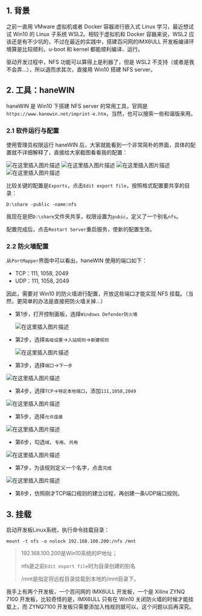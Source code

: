 ﻿## 1. 背景

之前一直用 VMware 虚拟机或者 Docker 容器进行嵌入式 Linux 学习，最近想试试 Win10 的 Linux 子系统 WSL2。相较于虚拟机和 Docker 容器来说，WSL2 应该还是有不少坑的，不过在最近的实践中，搭建百问网的IMX6ULL 开发板编译环境算是比较顺利，u-boot 和 kernel 都能顺利编译、运行。

驱动开发过程中，NFS 功能可以算得上是利器了，但是 WSL2 不支持（或者是我不会弄...），所以退而求其次，直接用 Win10 搭建 NFS server。



## 2. 工具：haneWIN

haneWIN 是 Win10 下搭建 NFS server 的常用工具，官网是`https://www.hanewin.net/imprint-e.htm`，当然，也可以搜索一些和谐版来用。



### 2.1 软件运行与配置

使用管理员权限运行 haneWIN 后，大家就能看到一个非常简朴的界面，具体的配置就不详细解释了，直接给大家截图看看我的配置：

![在这里插入图片描述](haneWIN搭建Win10NFS服务器.assets/watermark,type_ZmFuZ3poZW5naGVpdGk,shadow_10,text_aHR0cHM6Ly9ibG9nLmNzZG4ubmV0L3cwODAxMTAxMTE3,size_16,color_FFFFFF,t_70.png)
![在这里插入图片描述](haneWIN搭建Win10NFS服务器.assets/watermark,type_ZmFuZ3poZW5naGVpdGk,shadow_10,text_aHR0cHM6Ly9ibG9nLmNzZG4ubmV0L3cwODAxMTAxMTE3,size_16,color_FFFFFF,t_70-16596909717723.png)
![在这里插入图片描述](haneWIN搭建Win10NFS服务器.assets/watermark,type_ZmFuZ3poZW5naGVpdGk,shadow_10,text_aHR0cHM6Ly9ibG9nLmNzZG4ubmV0L3cwODAxMTAxMTE3,size_16,color_FFFFFF,t_70-16596909740456.png)
![在这里插入图片描述](haneWIN搭建Win10NFS服务器.assets/watermark,type_ZmFuZ3poZW5naGVpdGk,shadow_10,text_aHR0cHM6Ly9ibG9nLmNzZG4ubmV0L3cwODAxMTAxMTE3,size_16,color_FFFFFF,t_70-16596909766789.png)


比较关键的配置是`Exports`，点击`Edit export file`，按照格式配置要共享的目录：

```
D:\share -public -name:nfs
```

我现在是把`D:\share`文件夹共享，权限设置为`pubic`，定义了一个别名`nfs`。

配置完成后，点击`Restart Server`重启服务，使新的配置生效。



### 2.2 防火墙配置

从`PortMapper`界面中可以看出，haneWIN 使用的端口如下：

- TCP：111, 1058, 2049
- UDP：111, 1058, 2049

因此，需要对 Win10 的防火墙进行配置，开放这些端口才能实现 NFS 挂载。（当然，更简单的办法是直接把防火墙关掉...）

- 第1步，打开控制面板，选择`Windows Defender防火墙`

  ![在这里插入图片描述](haneWIN搭建Win10NFS服务器.assets/watermark,type_ZmFuZ3poZW5naGVpdGk,shadow_10,text_aHR0cHM6Ly9ibG9nLmNzZG4ubmV0L3cwODAxMTAxMTE3,size_16,color_FFFFFF,t_70-165969099122012.png)


- 第2步，选择`高级设置`->`入站规则`->`新建规则`

  ![在这里插入图片描述](haneWIN搭建Win10NFS服务器.assets/watermark,type_ZmFuZ3poZW5naGVpdGk,shadow_10,text_aHR0cHM6Ly9ibG9nLmNzZG4ubmV0L3cwODAxMTAxMTE3,size_16,color_FFFFFF,t_70-165969099359915.png)


- 第3步，选择`端口`->`下一步`

![在这里插入图片描述](haneWIN搭建Win10NFS服务器.assets/watermark,type_ZmFuZ3poZW5naGVpdGk,shadow_10,text_aHR0cHM6Ly9ibG9nLmNzZG4ubmV0L3cwODAxMTAxMTE3,size_16,color_FFFFFF,t_70-165969099577518.png)


- 第4步，选择`TCP`->`特定本地端口`，添加`111,1058,2049`

![在这里插入图片描述](haneWIN搭建Win10NFS服务器.assets/watermark,type_ZmFuZ3poZW5naGVpdGk,shadow_10,text_aHR0cHM6Ly9ibG9nLmNzZG4ubmV0L3cwODAxMTAxMTE3,size_16,color_FFFFFF,t_70-165969099864921.png)


- 第5步，选择`允许连接`

![在这里插入图片描述](haneWIN搭建Win10NFS服务器.assets/watermark,type_ZmFuZ3poZW5naGVpdGk,shadow_10,text_aHR0cHM6Ly9ibG9nLmNzZG4ubmV0L3cwODAxMTAxMTE3,size_16,color_FFFFFF,t_70-165969100119424.png)


- 第6步，勾选`域`、`专用`、`共用`

![在这里插入图片描述](haneWIN搭建Win10NFS服务器.assets/watermark,type_ZmFuZ3poZW5naGVpdGk,shadow_10,text_aHR0cHM6Ly9ibG9nLmNzZG4ubmV0L3cwODAxMTAxMTE3,size_16,color_FFFFFF,t_70-165969100378927.png)


- 第7步，为该规则定义一个名字，点击`完成`

![在这里插入图片描述](haneWIN搭建Win10NFS服务器.assets/watermark,type_ZmFuZ3poZW5naGVpdGk,shadow_10,text_aHR0cHM6Ly9ibG9nLmNzZG4ubmV0L3cwODAxMTAxMTE3,size_16,color_FFFFFF,t_70-165969100666630.png)


- 第8步，仿照刚才TCP端口规则的建立过程，再创建一条UDP端口规则。

  

## 3. 挂载

启动开发板Linux系统，执行命令挂载目录：

```
mount -t nfs -o nolock 192.168.100.200:/nfs /mnt
```

> 192.168.100.200是Win10系统的IP地址；
>
> nfs是之前`Edit export file`时为目录创建的别名
>
> /mnt是指定将远程目录挂载到本地的/mnt目录下。

我手上有两个开发板，一个百问网的 IMX6ULL 开发板，一个是 Xilinx ZYNQ 7100 开发板，比较奇怪的是，IMX6ULL 只有在 Win10 关闭防火墙的时候才能挂载上，而 ZYNQ7100 开发板只需要添加入栈规则就可以，这个问题以后再深究。
